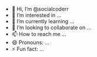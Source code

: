 - 👋 Hi, I’m @socialcoderr
- 👀 I’m interested in ...
- 🌱 I’m currently learning ...
- 💞️ I’m looking to collaborate on ...
- 📫 How to reach me ...
- 😄 Pronouns: ...
- ⚡ Fun fact: ...

<!---
socialcoderr/socialcoderr is a ✨ special ✨ repository because its `README.md` (this file) appears on your GitHub profile.
You can click the Preview link to take a look at your changes.
--->


